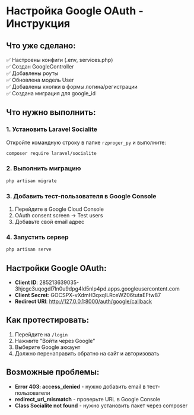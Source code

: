 # Настройка Google OAuth - Инструкция

## Что уже сделано:
✅ Настроены конфиги (.env, services.php)  
✅ Создан GoogleController  
✅ Добавлены роуты  
✅ Обновлена модель User  
✅ Добавлены кнопки в формы логина/регистрации  
✅ Создана миграция для google_id  

## Что нужно выполнить:

### 1. Установить Laravel Socialite
Откройте командную строку в папке `rzproger_py` и выполните:
```bash
composer require laravel/socialite
```

### 2. Выполнить миграцию
```bash
php artisan migrate
```

### 3. Добавить тест-пользователя в Google Console
1. Перейдите в Google Cloud Console
2. OAuth consent screen → Test users
3. Добавьте свой email адрес

### 4. Запустить сервер
```bash
php artisan serve
```

## Настройки Google OAuth:
- **Client ID**: 285213639035-3hjcgc3uqogdl7ln0u9dpg4ld5nlp4pd.apps.googleusercontent.com
- **Client Secret**: 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
- **Redirect URI**: http://127.0.0.1:8000/auth/google/callback

## Как протестировать:
1. Перейдите на `/login`
2. Нажмите "Войти через Google"
3. Выберите Google аккаунт
4. Должно перенаправить обратно на сайт и авторизовать

## Возможные проблемы:
- **Error 403: access_denied** - нужно добавить email в тест-пользователи
- **redirect_uri_mismatch** - проверьте URL в Google Console
- **Class Socialite not found** - нужно установить пакет через composer
